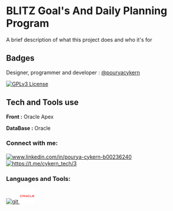 # BLITZ Goal's And Daily Planning Program

A brief description of what this project does and who it's for


## Badges

Designer, programmer and developer : [@pouryacykern](https://t.me/pouryacykern)

[![GPLv3 License](https://img.shields.io/badge/License-GPL%20v3-yellow.svg)](https://opensource.org/licenses/)
## Tech and Tools use

**Front :** Oracle Apex

**DataBase :** Oracle

<h3 align="left">Connect with me:</h3>
<p align="left">
<a href="https://linkedin.com/in/www.linkedin.com/in/pourya-cykern-b00236240" target="blank"><img align="center" src="https://raw.githubusercontent.com/rahuldkjain/github-profile-readme-generator/master/src/images/icons/Social/linked-in-alt.svg" alt="www.linkedin.com/in/pourya-cykern-b00236240" height="30" width="40" /></a>
<a href="/https://t.me/cykern_tech/3" target="blank"><img align="center" src="https://raw.githubusercontent.com/rahuldkjain/github-profile-readme-generator/master/src/images/icons/Social/rss.svg" alt="https://t.me/cykern_tech/3" height="30" width="40" /></a>
</p>

<h3 align="left">Languages and Tools:</h3>
<p align="left"> <a href="https://git-scm.com/" target="_blank" rel="noreferrer"> <img src="https://www.vectorlogo.zone/logos/git-scm/git-scm-icon.svg" alt="git" width="40" height="40"/> </a> <a href="https://www.oracle.com/" target="_blank" rel="noreferrer"> <img src="https://raw.githubusercontent.com/devicons/devicon/master/icons/oracle/oracle-original.svg" alt="oracle" width="40" height="40"/> </a> </p>
